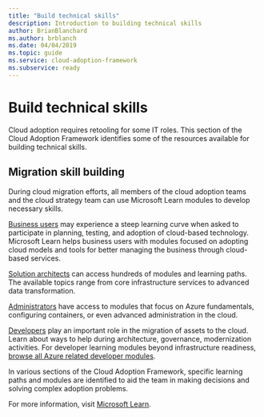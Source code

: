 ```yaml
---
title: "Build technical skills"
description: Introduction to building technical skills
author: BrianBlanchard
ms.author: brblanch
ms.date: 04/04/2019
ms.topic: guide
ms.service: cloud-adoption-framework
ms.subservice: ready
---
```


# Build technical skills

Cloud adoption requires retooling for some IT roles. This section of the Cloud Adoption Framework identifies some of the resources available for building technical skills.

## Migration skill building

During cloud migration efforts, all members of the cloud adoption teams and the cloud strategy team can use Microsoft Learn modules to develop necessary skills.

[Business users](https://docs.microsoft.com/learn/browse/?roles=business-user) may experience a steep learning curve when asked to participate in planning, testing, and adoption of cloud-based technology. Microsoft Learn helps business users with modules focused on adopting cloud models and tools for better managing the business through cloud-based services.

[Solution architects](https://docs.microsoft.com/learn/browse/?roles=solution-architect) can access hundreds of modules and learning paths. The available topics range from core infrastructure services to advanced data transformation.

[Administrators](https://docs.microsoft.com/learn/browse/?roles=administrator) have access to modules that focus on Azure fundamentals, configuring containers, or even advanced administration in the cloud.

[Developers](https://docs.microsoft.com/learn/browse/?roles=developer&term=infrastructure) play an important role in the migration of assets to the cloud. Learn about ways to help during architecture, governance, modernization activities. For developer learning modules beyond infrastructure readiness, [browse all Azure related developer modules](https://docs.microsoft.com/learn/browse/?roles=developer&products=azure).

In various sections of the Cloud Adoption Framework, specific learning paths and modules are identified to aid the team in making decisions and solving complex adoption problems.

For more information, visit [Microsoft Learn](https://docs.microsoft.com/learn).
